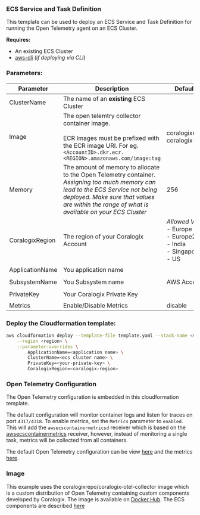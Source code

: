### ECS Service and Task Definition

This template can be used to deploy an ECS Service and Task Definition for running the Open Telemetry agent on an ECS Cluster.

**Requires:**

- An existing ECS Cluster
- [aws-cli]() (*if deploying via CLI*)

### Parameters:

| Parameter       | Description                                                                                                                                                                                                                          | Default Value                                                                | Required           |
|-----------------|--------------------------------------------------------------------------------------------------------------------------------------------------------------------------------------------------------------------------------------|------------------------------------------------------------------------------|--------------------|
| ClusterName     | The name of an **existing** ECS Cluster                                                                                                                                                                                              |                                                                              | :heavy_check_mark: |
| Image           | The open telemtry collector container image.<br><br>ECR Images must be prefixed with the ECR image URI. For eg. `<AccountID>.dkr.ecr.<REGION>.amazonaws.com/image:tag`                                                               | coralogixrepo/otel-coralogix-ecs-ec2                                         |                    |
| Memory          | The amount of memory to allocate to the Open Telemetry container.<br>*Assigning too much memory can lead to the ECS Service not being deployed. Make sure that values are within the range of what is available on your ECS Cluster* | 256                                                                          |                    |
| CoralogixRegion | The region of your Coralogix Account                                                                                                                                                                                                 | *Allowed Values:*<br>- Europe<br>- Europe2<br>- India<br>- Singapore<br>- US | :heavy_check_mark: |
| ApplicationName | You application name                                                                                                                                                                                                                 |                                                                              | :heavy_check_mark: |
| SubsystemName   | You Subsystem name                                                                                                                                                                                                                   | AWS Account ID                                                               | :heavy_check_mark: |
| PrivateKey      | Your Coralogix Private Key                                                                                                                                                                                                           |                                                                              | :heavy_check_mark: |
| Metrics         | Enable/Disable Metrics                                                                                                                                                                                                               | disable                                                                      |                    |

### Deploy the Cloudformation template:

```sh
aws cloudformation deploy --template-file template.yaml --stack-name <stack_name> \
    --region <region> \
    --parameter-overrides \
        ApplicationName=<application name> \
        ClusterName=<ecs cluster name> \
        PrivateKey=<your-private-key> \
        CoralogixRegion=<coralogix-region>
```

### Open Telemetry Configuration

The Open Telemetry configuration is embedded in this cloudformation template.

The default configuration will monitor container logs and listen for traces on port `4317/4318`. To enable metrics, set the `Metrics` parameter to `enabled`. This will add the `awsecscontainermetricsd` receiver which is based on the [awsecscontainermetrics](https://github.com/open-telemetry/opentelemetry-collector-contrib/tree/main/receiver/awsecscontainermetricsreceiver) receiver, however, instead of monitoring a single task, metrics will be collected from all containers.

The default Open Telemetry configuration can be view [here](./template.yaml#L75-L161) and the metrics [here](./template.yaml#L164-L262).


### Image

This example uses the coralogixrepo/coralogix-otel-collector image which is a custom distribution of Open Telemetry containing custom components developed by Coralogix. The image is available on [Docker Hub](https://hub.docker.com/r/coralogixrepo/coralogix-otel-collector). The ECS components are described [here](./components.md)



